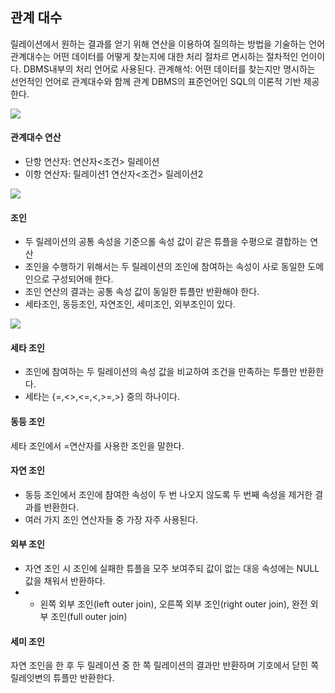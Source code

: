 ##  관계 대수

릴레이션에서 원하는 결과를 얻기 위해 연산을 이용하여 질의하는 방법을 기술하는 언어
관계대수는 어떤 데이터를 어떻게 찾는지에 대한 처리 절차르 면시하는 절차적인 언이이다.
DBMS내부의 처리 언어로 사용된다.
관계해석: 어떤 데이터를 찾는지만 명시하는 선언적인 언어로 관계대수와 함께 관계 DBMS의 표준언어인 SQL의 이론적 기반 제공한다.

![](https://img1.daumcdn.net/thumb/R1280x0/?scode=mtistory2&fname=https%3A%2F%2Ft1.daumcdn.net%2Fcfile%2Ftistory%2F99DA5D345A47B8D336)

#### 관계대수 연산

- 단항 연산자: 연산자<조건> 릴레이션
- 이항 연산자: 릴레이션1 연산자<조건> 릴레이션2

![](https://img1.daumcdn.net/thumb/R1280x0/?scode=mtistory2&fname=https%3A%2F%2Ft1.daumcdn.net%2Fcfile%2Ftistory%2F99099A505A47BB1E1B)

#### 조인

- 두 릴레이션의 공통 속성을 기준으롤 속성 값이 같은 튜플을 수평으로 결합하는 연산
- 조인을 수행하기 위해서는 두 릴레이션의 조인에 참여하는 속성이 사로 동일한 도메인으로 구성되어애 한다.
- 조인 연산의 결과는 공통 속성 값이 동일한 튜플만 반환해야 한다.
- 세타조인, 동등조인, 자연조인, 세미조인, 외부조인이 있다.

![](https://img1.daumcdn.net/thumb/R1280x0/?scode=mtistory2&fname=https%3A%2F%2Ft1.daumcdn.net%2Fcfile%2Ftistory%2F99065A395A47C57626)

#### 세타 조인

- 조인에 참여하는 두 릴레이션의 속성 값을 비교하여 조건을 만족하는 투플만 반환한다.
- 세타는 {=,<>,<=,<,>=,>} 중의 하나이다.


#### 동등 조인

세타 조인에서 =연산자를 사용한 조인을 말한다.

#### 자연 조인

- 동등 조인에서 조인에 참여한 속성이 두 번 나오지 않도록 두 번째 속성을 제거한 결과를 반환한다.
- 여러 가지 조인 연산자들 중 가장 자주 사용된다.

#### 외부 조인

- 자연 조인 시 조인에 실패한 튜플을 모주 보여주되 값이 없는 대응 속성에는 NULL 값을 채워서 반환하다.
- - 왼쪽 외부 조인(left outer join), 오른쪽 외부 조인(right outer join), 완전 외부 조인(full outer join)

#### 세미 조인

자연 조인을 한 후 두 릴레이션 중 한 쪽 릴레이션의 결과만 반환하며 기호에서 닫힌 쪽 릴레잇변의 튜플만 반환한다.